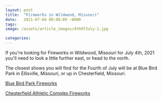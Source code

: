 ```yaml
---
layout: post
title:  "Fireworks in Wildwood, Missouri"
date:   2021-07-04 00:00:09 -0600
tags: 
image: /assets/article_images/4thOfJuly-1.jpg

categories: 
---
```

If you're looking for Fireworks in Wildwood, Missouri for July 4th, 2021 you'll need to look a little further east, or head to the north.

The closest shows you will find for the Fourth of July will be at Blue Bird Park in Ellisville, Missouri, or up in Chesterfield, Missouri.

[Blue Bird Park Fireworks](https://ellisville.mo.us/247/Independence-Day-Festivities)

[Chesterfield Athletic Complex Fireworks](https://www.chesterfield.mo.us/4th-of-july-fireworks-celebration-2021.html)

